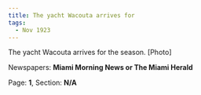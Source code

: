 ```yaml
---  
title: The yacht Wacouta arrives for  
tags:  
  - Nov 1923  
---  
```

  
The yacht Wacouta arrives for the season. [Photo]  
  
Newspapers: **Miami Morning News or The Miami Herald**  
  
Page: **1**, Section: **N/A** 
